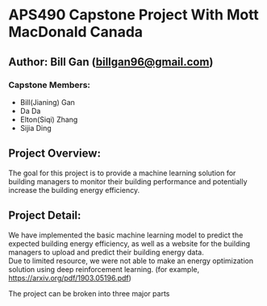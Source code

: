 APS490 Capstone Project With Mott MacDonald Canada
========

Author: Bill Gan (billgan96@gmail.com)
--------
### Capstone Members: 
* Bill(Jianing) Gan
* Da Da 
* Elton(Siqi) Zhang
* Sijia Ding


Project Overview:
--------
The goal for this project is to provide a machine learning solution for building managers to monitor their building performance and 
potentially increase the building energy efficiency.

Project Detail:
--------
We have implemented the basic machine learning model to predict the expected building energy efficiency, as well as a website for the 
building managers to upload and predict their building energy data. <br />
Due to limited resource, we were not able to make an energy optimization 
solution using deep reinforcement learning. (for example, https://arxiv.org/pdf/1903.05196.pdf)

The project can be broken into three major parts
